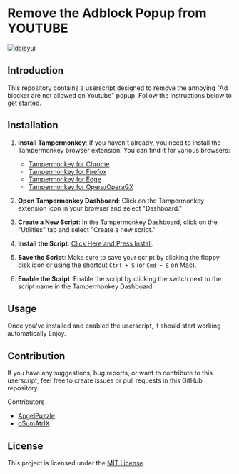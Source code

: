 # Remove the Adblock Popup from YOUTUBE
[![daisyui](https://github.com/TheRealJoelmatic/RemoveAdblockThing/blob/main/Thumnail.jpg?raw=true)]([https://github.com/saadeghi/daisyui](https://www.youtube.com/watch?v=jvSf10lgxs4&ab_channel=Joelmatic))
## Introduction

This repository contains a userscript designed to remove the annoying "Ad blocker are not allowed on Youtube" popup. Follow the instructions below to get started.

## Installation

1. **Install Tampermonkey**:
   If you haven't already, you need to install the Tampermonkey browser extension. You can find it for various browsers:
   - [Tampermonkey for Chrome](https://chrome.google.com/webstore/detail/tampermonkey/dhdgffkkebhmkfjojejmpbldmpobfkfo)
   - [Tampermonkey for Firefox](https://addons.mozilla.org/en-US/firefox/addon/tampermonkey/)
   - [Tampermonkey for Edge](https://microsoftedge.microsoft.com/addons/detail/tampermonkey/iikmkjmpaadaobahmlepeloendndfphd)
   - [Tampermonkey for Opera/OperaGX](https://addons.opera.com/en-gb/extensions/details/tampermonkey-beta/)

2. **Open Tampermonkey Dashboard**:
   Click on the Tampermonkey extension icon in your browser and select "Dashboard."

3. **Create a New Script**:
   In the Tampermonkey Dashboard, click on the "Utilities" tab and select "Create a new script."

4. **Install the Script**:
   [Click Here and Press Install](https://github.com/TheRealJoelmatic/RemoveAdblockThing/raw/main/Youtube-Ad-blocker-Reminder-Remover.user.js).

5. **Save the Script**:
   Make sure to save your script by clicking the floppy disk icon or using the shortcut `Ctrl + S` (or `Cmd + S` on Mac).

6. **Enable the Script**:
   Enable the script by clicking the switch next to the script name in the Tampermonkey Dashboard.

## Usage

Once you've installed and enabled the userscript, it should start working automatically Enjoy.

## Contribution

If you have any suggestions, bug reports, or want to contribute to this userscript, feel free to create issues or pull requests in this GitHub repository.

Contributors
- [AngelPuzzle](https://github.com/angelapuzzle)
- [oSumAtrIX](https://github.com/oSumAtrIX)

## License

This project is licensed under the [MIT License](LICENSE).
